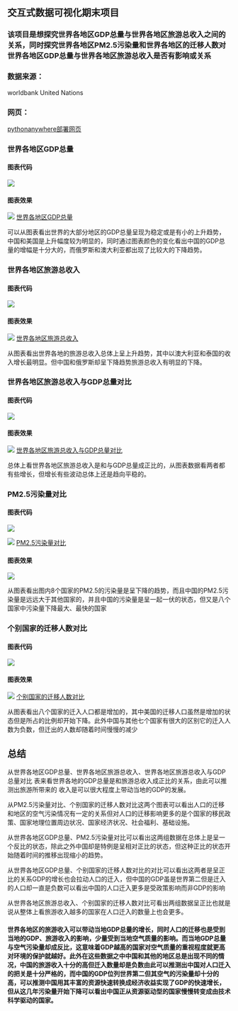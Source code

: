 ## 交互式数据可视化期末项目
### 该项目是想探究世界各地区GDP总量与世界各地区旅游总收入之间的关系，同时探究世界各地区PM2.5污染量和世界各地区的迁移人数对世界各地区GDP总量与世界各地区旅游总收入是否有影响或关系

### 数据来源：
worldbank  United Nations

### 网页：
[pythonanywhere部署网页](http://13553364476.pythonanywhere.com)


### 世界各地区GDP总量
#### 图表代码
![](https://github.com/NFUNM024/Visual/blob/master/%E4%B8%96%E7%95%8C%E5%90%84%E5%9C%B0%E5%8C%BAGDP%E6%80%BB%E9%87%8F.png)
#### 图表效果
![](https://github.com/NFUNM024/Visual/blob/master/%E6%96%B0%E5%BB%BA%E6%96%87%E4%BB%B6%E5%A4%B9%20(3)/%E4%B8%96%E7%95%8C%E5%90%84%E5%9C%B0%E5%8C%BAGDP%E6%80%BB%E9%87%8F0.png)
[世界各地区GDP总量](http://13553364476.pythonanywhere.com)

可以从图表看出世界的大部分地区的GDP总量呈现为稳定或是有小的上升趋势，中国和美国是上升幅度较为明显的，同时通过图表颜色的变化看出中国的GDP总量的增幅是十分大的，而俄罗斯和澳大利亚都出现了比较大的下降趋势。

### 世界各地区旅游总收入
#### 图表代码
![](https://github.com/NFUNM024/Visual/blob/master/世界各地区旅游总收入.png)
#### 图表效果
![](https://github.com/NFUNM024/Visual/blob/master/%E6%96%B0%E5%BB%BA%E6%96%87%E4%BB%B6%E5%A4%B9%20(3)/%E4%B8%96%E7%95%8C%E5%90%84%E5%9C%B0%E5%8C%BA%E6%97%85%E6%B8%B8%E6%80%BB%E6%94%B6%E5%85%A50.png)
[世界各地区旅游总收入](http://13553364476.pythonanywhere.com)

从图表看出世界各地的旅游总收入总体上呈上升趋势，其中以澳大利亚和泰国的收入增长最明显。但中国和俄罗斯却呈下降趋势旅游总收入有明显的下降。

### 世界各地区旅游总收入与GDP总量对比
#### 图表代码
![](https://github.com/NFUNM024/Visual/blob/master/世界各地区旅游总收入与GDP总量对比.png)
#### 图表效果
![](https://github.com/NFUNM024/Visual/blob/master/%E6%96%B0%E5%BB%BA%E6%96%87%E4%BB%B6%E5%A4%B9%20(3)/%E4%B8%96%E7%95%8C%E5%90%84%E5%9C%B0%E5%8C%BA%E6%97%85%E6%B8%B8%E6%80%BB%E6%94%B6%E5%85%A5%E4%B8%8EGDP%E6%80%BB%E9%87%8F%E5%AF%B9%E6%AF%940.png)
[世界各地区旅游总收入与GDP总量对比](http://13553364476.pythonanywhere.com)

总体上看世界各地区旅游总收入是和与GDP总量成正比的，从图表数据看两者都有些增长，但增长有些波动总体上还是趋向平稳的。

### PM2.5污染量对比
#### 图表代码
![](https://github.com/NFUNM024/Visual/blob/master/PM2.5%E6%B1%A1%E6%9F%93%E9%87%8F%E5%AF%B9%E6%AF%94.png)

![](https://github.com/NFUNM024/Visual/blob/master/PM2.5%E6%B1%A1%E6%9F%93%E9%87%8F%E5%AF%B9%E6%AF%941.png)
[PM2.5污染量对比](http://13553364476.pythonanywhere.com)

#### 图表效果
![](https://github.com/NFUNM024/Visual/blob/master/%E6%96%B0%E5%BB%BA%E6%96%87%E4%BB%B6%E5%A4%B9%20(3)/PM2.5%E6%B1%A1%E6%9F%93%E9%87%8F%E5%AF%B9%E6%AF%940.png)

从图表看出图内8个国家的PM2.5的污染量是呈下降的趋势，而且中国的PM2.5污染量是远远大于其他国家的，并且中国的污染量是呈一起一伏的状态，但又是八个国家中污染量下降最大、最快的国家

### 个别国家的迁移人数对比
#### 图表代码
![](https://github.com/NFUNM024/Visual/blob/master/个别国家的迁移人数对比.png)
#### 图表效果
![](https://github.com/NFUNM024/Visual/blob/master/%E6%96%B0%E5%BB%BA%E6%96%87%E4%BB%B6%E5%A4%B9%20(3)/%E4%B8%AA%E5%88%AB%E5%9B%BD%E5%AE%B6%E7%9A%84%E8%BF%81%E7%A7%BB%E4%BA%BA%E6%95%B0%E5%AF%B9%E6%AF%940.png)
[个别国家的迁移人数对比](http://13553364476.pythonanywhere.com)

从图表看出八个国家的迁入人口都是增加的，其中美国的迁移人口虽然是增加的状态但是所占的比例却开始下降。此外中国与其他七个国家有很大的区别它的迁入人数为负数，但迁出的人数却随着时间慢慢的减少

## 总结
从世界各地区GDP总量、世界各地区旅游总收入、世界各地区旅游总收入与GDP总量对比
表来看世界各地的GDP总量是和旅游总收入成正比的关系，由此可以推测出旅游所带来的
收入是可以很大程度上带动当地的GDP的发展。

从PM2.5污染量对比、个别国家的迁移人数对比这两个图表可以看出人口的迁移和地区的空气污染情况有一定的关系但对人口的迁移影响更多的是个国家的移民政策、国家地理位置周边状况、国家经济状况、社会福利、基础设施。

从世界各地区GDP总量、PM2.5污染量对比可以看出这两组数据在总体上是呈一个反比的状态，除此之外中国却是特例是呈相对正比的状态，但这种正比的状态开始随着时间的推移出现缩小的趋势。

从世界各地区GDP总量、个别国家的迁移人数对比的对比可以看出这两者是呈正比的关系GDP的增长也会拉动人口的迁入，但中国的GDP虽是世界第二但是迁入的人口却一直是负数可以看出中国的人口迁入更多是受政策影响而非GDP的影响

从世界各地区旅游总收入、个别国家的迁移人数对比可看出两组数据呈正比也就是说从整体上看旅游收入越多的国家在人口迁入的数量上也会更多。

#### 世界各地区的旅游收入可以带动当地GDP总量的增长，同时人口的迁移也是受到当地的GDP、旅游收入的影响，少量受到当地空气质量的影响。而当地GDP总量与空气污染量却成反比，这意味着GDP越高的国家对空气质量的重视程度就更高对环境的保护就越好。此外在这些数据之中中国和其他的地区总是出现不同的情况，中国的旅游收入十分的高但迁入数量却是负数由此可以推测出中国对人口迁入的把关是十分严格的，而中国的GDP位列世界第二但其空气的污染量却十分的高，可以推测中国用其丰富的资源快速转换成经济收益实现了GDP的快速增长，但从这几年污染量开始下降可以看出中国正从资源驱动型的国家慢慢转变成由技术科学驱动的国家。


